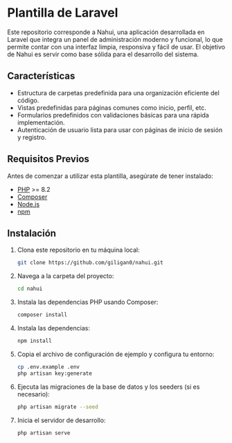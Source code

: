 # Plantilla de Laravel

Este repositorio corresponde a Nahui, una aplicación desarrollada en Laravel que integra un panel de administración moderno y funcional, lo que permite contar con una interfaz limpia, responsiva y fácil de usar.
El objetivo de Nahui es servir como base sólida para el desarrollo del sistema.


## Características

- Estructura de carpetas predefinida para una organización eficiente del código.
- Vistas predefinidas para páginas comunes como inicio, perfil, etc.
- Formularios predefinidos con validaciones básicas para una rápida implementación.
- Autenticación de usuario lista para usar con páginas de inicio de sesión y registro.


## Requisitos Previos

Antes de comenzar a utilizar esta plantilla, asegúrate de tener instalado:

- [PHP](https://www.php.net/) >= 8.2
- [Composer](https://getcomposer.org/)
- [Node.js](https://nodejs.org/)
- [npm](https://www.npmjs.com/)

## Instalación

1. Clona este repositorio en tu máquina local:

    ```bash
    git clone https://github.com/giligan0/nahui.git
    ```

2. Navega a la carpeta del proyecto:

    ```bash
    cd nahui
    ```

3. Instala las dependencias PHP usando Composer:

    ```bash
    composer install
    ```

4. Instala las dependencias:

    ```bash
    npm install
    ```

5. Copia el archivo de configuración de ejemplo y configura tu entorno:

    ```bash
    cp .env.example .env
    php artisan key:generate
    ```


6. Ejecuta las migraciones de la base de datos y los seeders (si es necesario):

    ```bash
    php artisan migrate --seed
    ```

7. Inicia el servidor de desarrollo:

    ```bash
    php artisan serve
    ```

